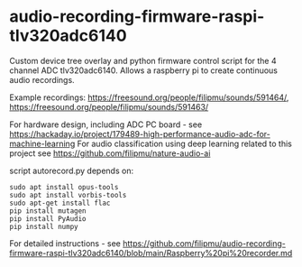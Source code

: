 # audio-recording-firmware-raspi-tlv320adc6140
Custom device tree overlay and python firmware control script for the 4 channel ADC tlv320adc6140.  Allows a raspberry pi to create continuous audio recordings.

Example recordings: https://freesound.org/people/filipmu/sounds/591464/, https://freesound.org/people/filipmu/sounds/591463/


For hardware design, including ADC PC board - see https://hackaday.io/project/179489-high-performance-audio-adc-for-machine-learning
For audio classification using deep learning related to this project see https://github.com/filipmu/nature-audio-ai


script autorecord.py depends on:

```
sudo apt install opus-tools
sudo apt install vorbis-tools
sudo apt-get install flac
pip install mutagen
pip install PyAudio
pip install numpy
```

For detailed instructions - see https://github.com/filipmu/audio-recording-firmware-raspi-tlv320adc6140/blob/main/Raspberry%20pi%20recorder.md
